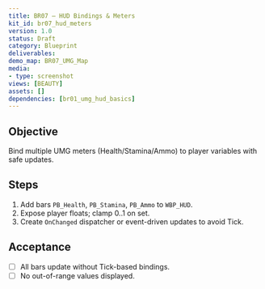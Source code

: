 ```yaml
---
title: BR07 — HUD Bindings & Meters
kit_id: br07_hud_meters
version: 1.0
status: Draft
category: Blueprint
deliverables:
demo_map: BR07_UMG_Map
media:
- type: screenshot
views: [BEAUTY]
assets: []
dependencies: [br01_umg_hud_basics]
---
```



## Objective
Bind multiple UMG meters (Health/Stamina/Ammo) to player variables with safe updates.


## Steps
1) Add bars `PB_Health`, `PB_Stamina`, `PB_Ammo` to `WBP_HUD`.
2) Expose player floats; clamp 0..1 on set.
3) Create `OnChanged` dispatcher or event-driven updates to avoid Tick.


## Acceptance
- [ ] All bars update without Tick-based bindings.
- [ ] No out-of-range values displayed.